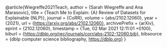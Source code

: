 @article{Wiegreffe2021Teach,
  author    = {Sarah Wiegreffe and
               Ana Marasovic},
  title     = {Teach Me to Explain: {A} Review of Datasets for Explainable {NLP}},
  journal   = {CoRR},
  volume    = {abs/2102.12060},
  year      = {2021},
  url       = {https://arxiv.org/abs/2102.12060},
  archivePrefix = {arXiv},
  eprint    = {2102.12060},
  timestamp = {Tue, 02 Mar 2021 12:11:01 +0100},
  biburl    = {https://dblp.org/rec/journals/corr/abs-2102-12060.bib},
  bibsource = {dblp computer science bibliography, https://dblp.org}
}